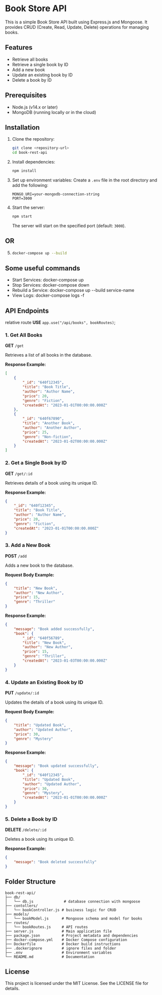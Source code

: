 # Book Store API

This is a simple Book Store API built using Express.js and Mongoose. It provides CRUD (Create, Read, Update, Delete) operations for managing books.

## Features

- Retrieve all books
- Retrieve a single book by ID
- Add a new book
- Update an existing book by ID
- Delete a book by ID

## Prerequisites

- Node.js (v14.x or later)
- MongoDB (running locally or in the cloud)

## Installation

1. Clone the repository:
   ```bash
   git clone <repository-url>
   cd book-rest-api
   ```

2. Install dependencies:
   ```bash
   npm install
   ```

3. Set up environment variables:
   Create a `.env` file in the root directory and add the following:
   ```env
   MONGO_URI=your-mongodb-connection-string
   PORT=3000
   ```

4. Start the server:
   ```bash
   npm start
   ```
   The server will start on the specified port (default: `3000`).
   
## OR

5. ```bash
   docker-compose up --build
   ```
## Some useful commands

- Start Services: docker-compose up
- Stop Services: docker-compose down
- Rebuild a Service: docker-compose up --build service-name
- View Logs: docker-compose logs -f 

## API Endpoints
relative route
**USE**  `app.use("/api/books", bookRoutes)`;

### 1. Get All Books
   **GET** `/get`
   
   Retrieves a list of all books in the database.

   **Response Example:**
   ```json
   [
       {
           "_id": "640f12345",
           "title": "Book Title",
           "author": "Author Name",
           "price": 20,
           "genre": "Fiction",
           "createdAt": "2023-01-01T00:00:00.000Z"
       },
       {
           "_id": "640f67890",
           "title": "Another Book",
           "author": "Another Author",
           "price": 25,
           "genre": "Non-fiction",
           "createdAt": "2023-01-02T00:00:00.000Z"
       }
   ]
   ```

### 2. Get a Single Book by ID
   **GET** `/get/:id`

   Retrieves details of a book using its unique ID.

   **Response Example:**
   ```json
   {
       "_id": "640f12345",
       "title": "Book Title",
       "author": "Author Name",
       "price": 20,
       "genre": "Fiction",
       "createdAt": "2023-01-01T00:00:00.000Z"
   }
   ```

### 3. Add a New Book
   **POST** `/add`

   Adds a new book to the database.

   **Request Body Example:**
   ```json
   {
       "title": "New Book",
       "author": "New Author",
       "price": 15,
       "genre": "Thriller"
   }
   ```

   **Response Example:**
   ```json
   {
       "message": "Book added successfully",
       "book": {
           "_id": "640f56789",
           "title": "New Book",
           "author": "New Author",
           "price": 15,
           "genre": "Thriller",
           "createdAt": "2023-01-03T00:00:00.000Z"
       }
   }
   ```

### 4. Update an Existing Book by ID
   **PUT** `/update/:id`

   Updates the details of a book using its unique ID.

   **Request Body Example:**
   ```json
   {
       "title": "Updated Book",
       "author": "Updated Author",
       "price": 30,
       "genre": "Mystery"
   }
   ```

   **Response Example:**
   ```json
   {
       "message": "Book updated successfully",
       "book": {
           "_id": "640f12345",
           "title": "Updated Book",
           "author": "Updated Author",
           "price": 30,
           "genre": "Mystery",
           "createdAt": "2023-01-01T00:00:00.000Z"
       }
   }
   ```

### 5. Delete a Book by ID
   **DELETE** `/delete/:id`

   Deletes a book using its unique ID.

   **Response Example:**
   ```json
   {
       "message": "Book deleted successfully"
   }
   ```


## Folder Structure

```
book-rest-api/
├── db/
│   └── db.js              # database connection with mongoose 
├── contollers/
│   └── bookController.js # business logic for CRUD 
├── models/
│   └── bookModel.js      # Mongoose schema and model for books
├── routes/
│   └── bookRoutes.js     # API routes
├── server.js             # Main application file
├── package.json          # Project metadata and dependencies
├── docker-compose.yml    # Docker Compose configuration
├── Dockerfile            # Docker build instructions
├── .dockerignore         # ignore files and folder
├── .env                  # Environment variables
└── README.md             # Documentation

```

## License

This project is licensed under the MIT License. See the LICENSE file for details.
